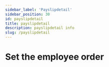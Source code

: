 ```yaml
---
sidebar_label: 'Payslipdetail'
sidebar_position: 30
id: payslipdetail
title: payslipdetail
description: payslipdetail info
slug: /payslipdetail
---
```


# Set the employee order

